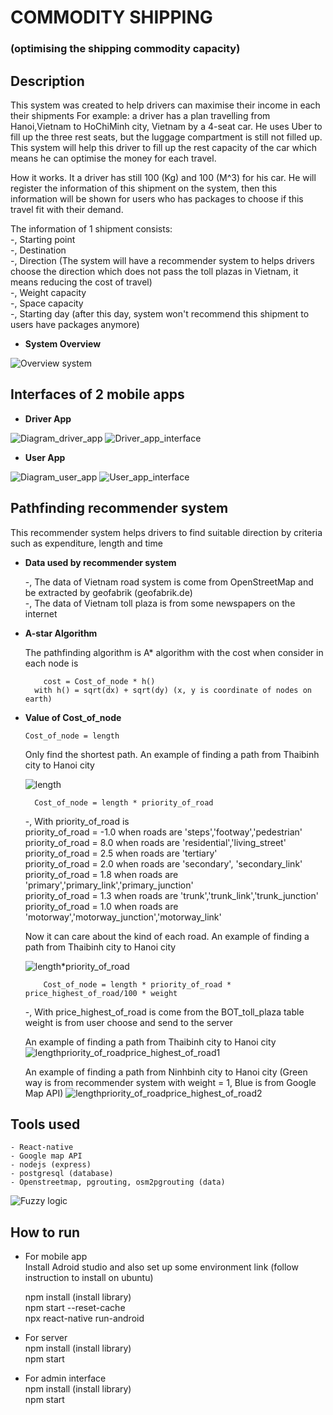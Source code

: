 # COMMODITY SHIPPING
### (optimising the shipping commodity capacity)


## Description
This system was created to help drivers can maximise their income in each their shipments
For example: a driver has a plan travelling from Hanoi,Vietnam to HoChiMinh city, Vietnam by a 4-seat car. He uses Uber to fill up the three rest seats, but the luggage compartment is still not filled up. This system will help this driver to fill up the rest capacity of the car which means he can optimise the money for each travel.

How it works. It a driver has still 100 (Kg) and 100 (M^3) for his car. He will register the information of this shipment on the system, then this information will be shown for users who has packages to choose if this travel fit with their demand.

The information of 1 shipment consists: <br/>
    -, Starting point <br/>
    -, Destination <br/>
    -, Direction (The system will have a recommender system to helps drivers choose the direction which does not pass the toll plazas in Vietnam, it means reducing the cost of travel) <br/>
    -, Weight capacity <br/>
    -, Space capacity <br/>
    -, Starting day (after this day, system won't recommend this shipment to users have packages anymore) <br/>

- **System Overview**

![Overview system](https://gitlab.com/dangha997/commodity_carrier/uploads/22c41974673a5da80ca7221034b84825/image.png)

## Interfaces of 2 mobile apps

- **Driver App**

![Diagram_driver_app](https://gitlab.com/dangha997/commodity_carrier/uploads/105b6366c18e22c8a02606e7db473c2e/image.png)
![Driver_app_interface](https://gitlab.com/dangha997/commodity_carrier/uploads/515356d0c5fdc57faf3ec47e81718da5/Driver_app_interface.png)

- **User App**

![Diagram_user_app](https://gitlab.com/dangha997/commodity_carrier/uploads/960683afd02c1d5837dabeb856dee854/image.png)
![User_app_interface](https://gitlab.com/dangha997/commodity_carrier/uploads/331a9d9c734e3c9d65e8942a2e889702/image.png)


## Pathfinding recommender system  
This recommender system helps drivers to find suitable direction by criteria such as expenditure, length and time

- **Data used by recommender system** <br/>

  -, The data of Vietnam road system is come from OpenStreetMap and be extracted by geofabrik (geofabrik.de)<br/>
  -, The data of Vietnam toll plaza is from some newspapers on the internet <br/>

- **A-star Algorithm** <br/>

  The pathfinding algorithm is A* algorithm with the cost when consider in each node is <br/>

          cost = Cost_of_node * h()
        with h() = sqrt(dx) + sqrt(dy) (x, y is coordinate of nodes on earth)

- **Value of Cost_of_node** <br/>

      Cost_of_node = length

  Only find the shortest path. An example of finding a path from Thaibinh city to Hanoi city <br/>

  ![length](https://gitlab.com/dangha997/commodity_carrier/uploads/78cde2d617c5967b31c44c7b0ba30b6d/image.png)

        Cost_of_node = length * priority_of_road

  -, With priority_of_road is <br/>
    priority_of_road = -1.0 when roads are 'steps','footway','pedestrian' <br/>
    priority_of_road = 8.0 when roads are 'residential','living_street' <br/> 
    priority_of_road = 2.5 when roads are 'tertiary' <br/>
    priority_of_road = 2.0 when roads are 'secondary', 'secondary_link' <br/>
    priority_of_road = 1.8 when roads are 'primary','primary_link','primary_junction' <br/>
    priority_of_road = 1.3 when roads are 'trunk','trunk_link','trunk_junction' <br/>
    priority_of_road = 1.0 when roads are 'motorway','motorway_junction','motorway_link' <br/>


  Now it can care about the kind of each road. An example of finding a path from Thaibinh city to Hanoi city <br/>

  ![length*priority_of_road](https://gitlab.com/dangha997/commodity_carrier/uploads/53023afa0069a1fa20951c09f50a554c/image.png)

          Cost_of_node = length * priority_of_road * price_highest_of_road/100 * weight

  -, With price_highest_of_road is come from the BOT_toll_plaza table
        weight is from user choose and send to the server

  An example of finding a path from Thaibinh city to Hanoi city
  ![length*priority_of_road*price_highest_of_road1](https://gitlab.com/dangha997/commodity_carrier/uploads/ad81581ea87f5ede8cc50f56c44b6bcd/image.png)

  An example of finding a path from Ninhbinh city to Hanoi city (Green way is from recommender system with weight = 1, Blue is from Google Map API)
  ![length*priority_of_road*price_highest_of_road2](https://gitlab.com/dangha997/commodity_carrier/uploads/3d18090cdb7bee4d3a5d71e0541a017c/image.png)

## Tools used
    - React-native
    - Google map API
    - nodejs (express)
    - postgresql (database)
    - Openstreetmap, pgrouting, osm2pgrouting (data)

![Fuzzy logic](https://gitlab.com/dangha997/commodity_carrier/uploads/a39b0165c3e26a998d9bff9b273b485c/image.png)

## How to run

  - For mobile app <br/>
    Install Adroid studio and also set up some environment link (follow instruction to install on ubuntu)

    npm install (install library) <br/>
    npm start --reset-cache <br/>
    npx react-native run-android <br/>

  - For server <br/>
    npm install (install library) <br/>
    npm start

  - For admin interface  <br/>
    npm install (install library) <br/>
    npm start <br/>
